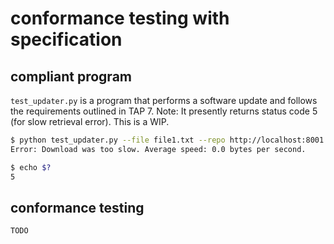 # conformance testing with specification

## compliant program
`test_updater.py` is a program that performs a software update and follows the
requirements outlined in TAP 7.  Note: It presently returns status code 5 (for
slow retrieval error).  This is a WIP.

```Bash
$ python test_updater.py --file file1.txt --repo http://localhost:8001 --metadata /tmp/metadata --targets /tmp/targets
Error: Download was too slow. Average speed: 0.0 bytes per second.

$ echo $?
5
```

## conformance testing

```Bash
TODO
```
